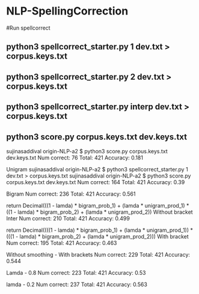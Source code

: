 # NLP-SpellingCorrection
#Run spellcorrect

## python3 spellcorrect_starter.py 1 dev.txt > corpus.keys.txt
## python3 spellcorrect_starter.py 2 dev.txt > corpus.keys.txt
## python3 spellcorrect_starter.py interp dev.txt > corpus.keys.txt


## python3 score.py corpus.keys.txt dev.keys.txt


sujinasaddival origin-NLP-a2 $ python3 score.py corpus.keys.txt dev.keys.txt
Num correct:  76
Total:  421
Accuracy: 0.181

Unigram
sujinasaddival origin-NLP-a2 $ python3 spellcorrect_starter.py 1 dev.txt > corpus.keys.txt
sujinasaddival origin-NLP-a2 $ python3 score.py corpus.keys.txt dev.keys.txt
Num correct:  164
Total:  421
Accuracy: 0.39

Bigram
Num correct:  236
Total:  421
Accuracy: 0.561

return Decimal(((1 - lamda) * bigram_prob_1) + (lamda * unigram_prod_1) * ((1 - lamda) * bigram_prob_2) + (lamda * unigram_prod_2))
Without bracket
Inter
Num correct:  210
Total:  421
Accuracy: 0.499

return Decimal((((1 - lamda) * bigram_prob_1) + (lamda * unigram_prod_1)) * (((1 - lamda) * bigram_prob_2) + (lamda * unigram_prod_2)))
With bracket
Num correct:  195
Total:  421
Accuracy: 0.463

Without smoothing -
With brackets
Num correct:  229
Total:  421
Accuracy: 0.544

Lamda - 0.8
Num correct:  223
Total:  421
Accuracy: 0.53

lamda - 0.2
Num correct:  237
Total:  421
Accuracy: 0.563